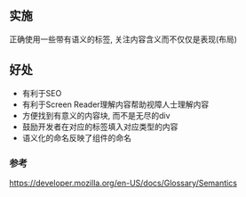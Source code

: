 ## 实施

正确使用一些带有语义的标签, 关注内容含义而不仅仅是表现(布局)

## 好处

- 有利于SEO
- 有利于Screen Reader理解内容帮助视障人士理解内容
-  方便找到有意义的内容块, 而不是无尽的div
- 鼓励开发者在对应的标签填入对应类型的内容
- 语义化的命名反映了组件的命名

### 参考

<https://developer.mozilla.org/en-US/docs/Glossary/Semantics>
